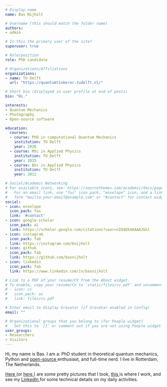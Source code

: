 ```yaml
---
# Display name
name: Bas Nijholt

# Username (this should match the folder name)
authors:
- admin

# Is this the primary user of the site?
superuser: true

# Role/position
role: PhD candidate

# Organizations/Affiliations
organizations:
- name: TU Delft
  url: "https://quantumtinkerer.tudelft.nl/"

# Short bio (displayed in user profile at end of posts)
bio: "Hi."

interests:
- Quantum Mechanics
- Photography
- Open-source software

education:
  courses:
  - course: PhD in computational Quantum Mechanics
    institution: TU Delft
    year: 2020
  - course: MSc in Applied Physics
    institution: TU Delft
    year: 2015
  - course: BSc in Applied Physics
    institution: TU Delft
    year: 2012

# Social/Academic Networking
# For available icons, see: https://sourcethemes.com/academic/docs/page-builder/#icons
#   For an email link, use "fas" icon pack, "envelope" icon, and a link in the
#   form "mailto:your-email@example.com" or "#contact" for contact widget.
social:
- icon: envelope
  icon_pack: fas
  link: '#contact'
- icon: google-scholar
  icon_pack: ai
  link: https://scholar.google.com/citations?user=nIO4EK4AAAAJ&hl
- icon: instagram
  icon_pack: fab
  link: https://instagram.com/bnijholt
- icon: github
  icon_pack: fab
  link: https://github.com/basnijholt
- icon: linkedin
  icon_pack: fab
  link: https://www.linkedin.com/in/basnijholt

# Link to a PDF of your resume/CV from the About widget.
# To enable, copy your resume/CV to `static/files/cv.pdf` and uncomment the lines below.
# - icon: cv
#   icon_pack: ai
#   link: files/cv.pdf

# Enter email to display Gravatar (if Gravatar enabled in Config)
email: ""

# Organizational groups that you belong to (for People widget)
#   Set this to `[]` or comment out if you are not using People widget.
user_groups:
- Researchers
- Visitors
---
```


Hi, my name is Bas. I am a: PhD student in theoretical quantum mechanics, Python and [open-source <em class="fab fa-github"> </em>](https://github.com/basnijholt) enthusiast, and full-time nerd. I live in Rotterdam, The Netherlands.

[Here <em class="fab fa-instagram"> </em>](http://instagram.com/bnijholt) (or [here <em class="fab fa-500px"> </em>](https://500px.com/basnijholt)) are some pretty pictures that I took, [this <em class="fa fa-university"> </em>](http://quantumtinkerer.tudelft.nl/) is where I work, and see my [LinkedIn <em class="fab fa-linkedin"> </em>](https://www.linkedin.com/in/basnijholt) for some technical details on my daily activities.
